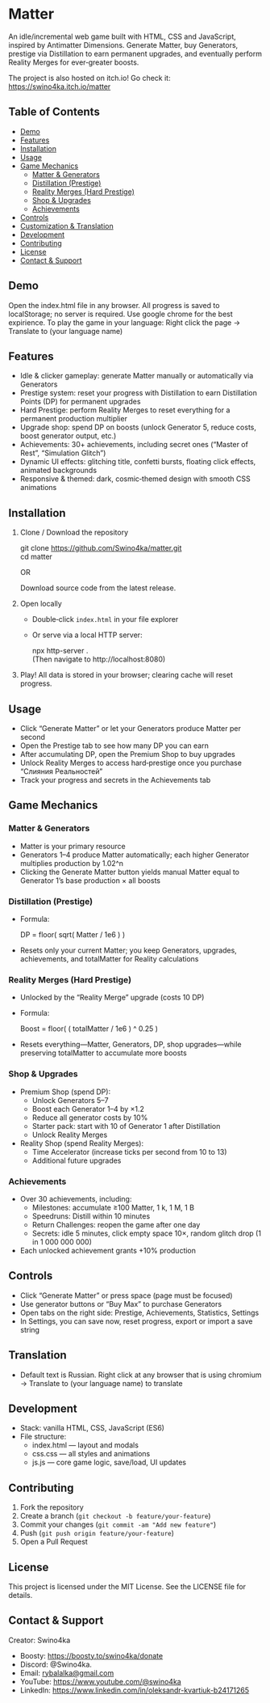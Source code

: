 # Matter

An idle/incremental web game built with HTML, CSS and JavaScript, inspired by Antimatter Dimensions. Generate Matter, buy Generators, prestige via Distillation to earn permanent upgrades, and eventually perform Reality Merges for ever‑greater boosts.

The project is also hosted on itch.io! Go check it: https://swino4ka.itch.io/matter

## Table of Contents

- [Demo](#demo)  
- [Features](#features)  
- [Installation](#installation)  
- [Usage](#usage)  
- [Game Mechanics](#game-mechanics)  
  - [Matter & Generators](#matter--generators)  
  - [Distillation (Prestige)](#distillation-prestige)  
  - [Reality Merges (Hard Prestige)](#reality-merges-hard-prestige)  
  - [Shop & Upgrades](#shop--upgrades)  
  - [Achievements](#achievements)  
- [Controls](#controls)  
- [Customization & Translation](#customization--translation)  
- [Development](#development)  
- [Contributing](#contributing)  
- [License](#license)  
- [Contact & Support](#contact--support)  

## Demo

Open the index.html file in any browser. All progress is saved to localStorage; no server is required.
Use google chrome for the best expirience.
To play the game in your language: Right click the page -> Translate to (your language name)

## Features

- Idle & clicker gameplay: generate Matter manually or automatically via Generators  
- Prestige system: reset your progress with Distillation to earn Distillation Points (DP) for permanent upgrades  
- Hard Prestige: perform Reality Merges to reset everything for a permanent production multiplier  
- Upgrade shop: spend DP on boosts (unlock Generator 5, reduce costs, boost generator output, etc.)  
- Achievements: 30+ achievements, including secret ones (“Master of Rest”, “Simulation Glitch”)  
- Dynamic UI effects: glitching title, confetti bursts, floating click effects, animated backgrounds  
- Responsive & themed: dark, cosmic‑themed design with smooth CSS animations  

## Installation

1. Clone / Download the repository  
    
    git clone https://github.com/Swino4ka/matter.git  
    cd matter

   OR

   Download source code from the latest release.

3. Open locally  
   - Double‑click `index.html` in your file explorer  
   - Or serve via a local HTTP server:  
       
       npx http-server .  
       (Then navigate to http://localhost:8080)  

4. Play! All data is stored in your browser; clearing cache will reset progress.

## Usage

- Click “Generate Matter” or let your Generators produce Matter per second  
- Open the Prestige tab to see how many DP you can earn  
- After accumulating DP, open the Premium Shop to buy upgrades  
- Unlock Reality Merges to access hard‑prestige once you purchase “Слияния Реальностей”  
- Track your progress and secrets in the Achievements tab  

## Game Mechanics

### Matter & Generators

- Matter is your primary resource  
- Generators 1–4 produce Matter automatically; each higher Generator multiplies production by 1.02^n  
- Clicking the Generate Matter button yields manual Matter equal to Generator 1’s base production × all boosts  

### Distillation (Prestige)

- Formula:  
    
    DP = floor( sqrt( Matter / 1e6 ) )  
    
- Resets only your current Matter; you keep Generators, upgrades, achievements, and totalMatter for Reality calculations  

### Reality Merges (Hard Prestige)

- Unlocked by the “Reality Merge” upgrade (costs 10 DP)  
- Formula:  
    
    Boost = floor( ( totalMatter / 1e6 ) ^ 0.25 )  
    
- Resets everything—Matter, Generators, DP, shop upgrades—while preserving totalMatter to accumulate more boosts  

### Shop & Upgrades

- Premium Shop (spend DP):  
  - Unlock Generators 5–7  
  - Boost each Generator 1–4 by ×1.2  
  - Reduce all generator costs by 10%  
  - Starter pack: start with 10 of Generator 1 after Distillation  
  - Unlock Reality Merges 
- Reality Shop (spend Reality Merges):  
  - Time Accelerator (increase ticks per second from 10 to 13)  
  - Additional future upgrades  

### Achievements

- Over 30 achievements, including:  
  - Milestones: accumulate ≥100 Matter, 1 k, 1 M, 1 B  
  - Speedruns: Distill within 10 minutes  
  - Return Challenges: reopen the game after one day  
  - Secrets: idle 5 minutes, click empty space 10×, random glitch drop (1 in 1 000 000 000)  
- Each unlocked achievement grants +10% production  

## Controls

- Click “Generate Matter” or press space (page must be focused)  
- Use generator buttons or “Buy Max” to purchase Generators  
- Open tabs on the right side: Prestige, Achievements, Statistics, Settings  
- In Settings, you can save now, reset progress, export or import a save string  

## Translation

- Default text is Russian. Right click at any browser that is using chromium -> Translate to (your language name) to translate

## Development

- Stack: vanilla HTML, CSS, JavaScript (ES6)  
- File structure:  
  - index.html — layout and modals  
  - css.css     — all styles and animations  
  - js.js       — core game logic, save/load, UI updates  

## Contributing

1. Fork the repository  
2. Create a branch (`git checkout -b feature/your-feature`)  
3. Commit your changes (`git commit -am "Add new feature"`)  
4. Push (`git push origin feature/your-feature`)  
5. Open a Pull Request  

## License

This project is licensed under the MIT License. See the LICENSE file for details.

## Contact & Support

Creator: Swino4ka  
- Boosty: https://boosty.to/swino4ka/donate  
- Discord: @Swino4ka.  
- Email: rybalalka@gmail.com  
- YouTube: https://www.youtube.com/@swino4ka  
- LinkedIn: https://www.linkedin.com/in/oleksandr-kvartiuk-b24171265
